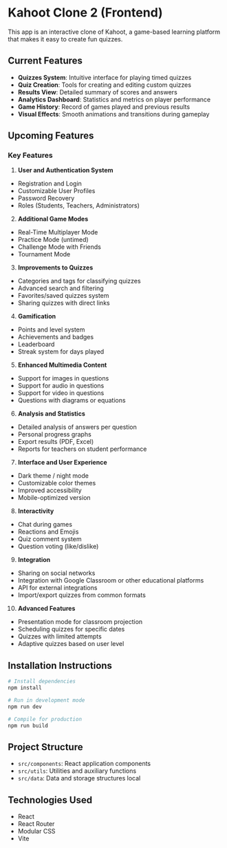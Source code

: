 # Kahoot Clone 2 (Frontend)

This app is an interactive clone of Kahoot, a game-based learning platform that makes it easy to create fun quizzes.

## Current Features

- **Quizzes System**: Intuitive interface for playing timed quizzes
- **Quiz Creation**: Tools for creating and editing custom quizzes
- **Results View**: Detailed summary of scores and answers
- **Analytics Dashboard**: Statistics and metrics on player performance
- **Game History**: Record of games played and previous results
- **Visual Effects**: Smooth animations and transitions during gameplay

## Upcoming Features

### Key Features

1. **User and Authentication System**

- Registration and Login
- Customizable User Profiles
- Password Recovery
- Roles (Students, Teachers, Administrators)

2. **Additional Game Modes**

- Real-Time Multiplayer Mode
- Practice Mode (untimed)
- Challenge Mode with Friends
- Tournament Mode

3. **Improvements to Quizzes**

- Categories and tags for classifying quizzes
- Advanced search and filtering
- Favorites/saved quizzes system
- Sharing quizzes with direct links

4. **Gamification**

- Points and level system
- Achievements and badges
- Leaderboard
- Streak system for days played

5. **Enhanced Multimedia Content**

- Support for images in questions
- Support for audio in questions
- Support for video in questions
- Questions with diagrams or equations

6. **Analysis and Statistics**

- Detailed analysis of answers per question
- Personal progress graphs
- Export results (PDF, Excel)
- Reports for teachers on student performance

7. **Interface and User Experience**

- Dark theme / night mode
- Customizable color themes
- Improved accessibility
- Mobile-optimized version

8. **Interactivity**

- Chat during games
- Reactions and Emojis
- Quiz comment system
- Question voting (like/dislike)

9. **Integration**

- Sharing on social networks
- Integration with Google Classroom or other educational platforms
- API for external integrations
- Import/export quizzes from common formats

10. **Advanced Features**

- Presentation mode for classroom projection
- Scheduling quizzes for specific dates
- Quizzes with limited attempts
- Adaptive quizzes based on user level

## Installation Instructions

```bash
# Install dependencies
npm install

# Run in development mode
npm run dev

# Compile for production
npm run build
```

## Project Structure

- `src/components`: React application components
- `src/utils`: Utilities and auxiliary functions
- `src/data`: Data and storage structures local

## Technologies Used

- React
- React Router
- Modular CSS
- Vite
